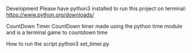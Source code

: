 Development
Please have python3 installed to run this project on terminal: https://www.python.org/downloads/


CountDown Timer
CountDown timer made using the python time module and is a terminal game to countdown time

How to run the script
python3 set_timer.py
